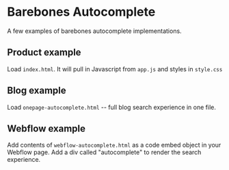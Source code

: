 # Barebones Autocomplete

A few examples of barebones autocomplete implementations. 

## Product example

Load `index.html`. It will pull in Javascript from  `app.js` and styles in `style.css`

## Blog example

Load `onepage-autocomplete.html` -- full blog search experience in one file.

## Webflow example

Add contents of `webflow-autocomplete.html` as a code embed object in your Webflow page. Add a div called "autocomplete" to render the search experience.